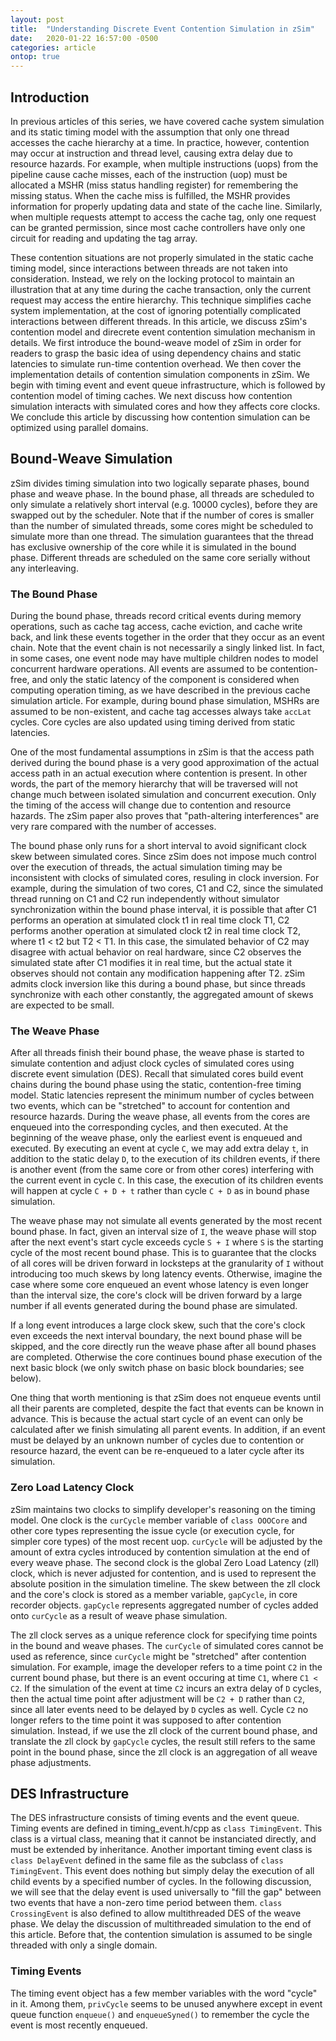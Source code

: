```yaml
---
layout: post
title:  "Understanding Discrete Event Contention Simulation in zSim"
date:   2020-01-22 16:57:00 -0500
categories: article
ontop: true
---
```


## Introduction

In previous articles of this series, we have covered cache system simulation and its static timing model with the assumption
that only one thread accesses the cache hierarchy at a time. In practice, however, contention may occur at instruction 
and thread level, causing extra delay due to resource hazards. For example, when multiple instructions (uops) from the
pipeline cause cache misses, each of the instruction (uop) must be allocated a MSHR (miss status handling register) for 
remembering the missing status. When the cache miss is fulfilled, the MSHR provides information for properly updating
data and state of the cache line. Similarly, when multiple requests attempt to access the cache tag, only one request can
be granted permission, since most cache controllers have only one circuit for reading and updating the tag array. 

These contention situations are not properly simulated in the static cache timing model, since interactions between threads
are not taken into consideration. Instead, we rely on the locking protocol to maintain an illustration that at any time
during the cache transaction, only the current request may access the entire hierarchy. This technique simplifies cache
system implementation, at the cost of ignoring potentially complicated interactions between different threads. In this article,
we discuss zSim's contention model and direcrete event contention simulation mechanism in details. We first introduce the 
bound-weave model of zSim in order for readers to grasp the basic idea of using dependency chains and static latencies
to simulate run-time contention overhead. We then cover the implementation details of contention simulation components 
in zSim. We begin with timing event and event queue infrastructure, which is followed by contention model of timing caches. 
We next discuss how contention simulation interacts with simulated cores and how they affects core clocks. We conclude this
article by discussing how contention simulation can be optimized using parallel domains.

## Bound-Weave Simulation

zSim divides timing simulation into two logically separate phases, bound phase and weave phase. In the bound phase, all
threads are scheduled to only simulate a relatively short interval (e.g. 10000 cycles), before they are swapped out by
the scheduler. Note that if the number of cores is smaller than the number of simulated threads, some cores might be
scheduled to simulate more than one thread. The simulation guarantees that the thread has exclusive ownership of the 
core while it is simulated in the bound phase. Different threads are scheduled on the same core serially without any
interleaving. 

### The Bound Phase

During the bound phase, threads record critical events during memory operations, such as cache tag access, 
cache eviction, and cache write back, and link these events together in the order that they occur as an event chain. Note
that the event chain is not necessarily a singly linked list. In fact, in some cases, one event node may have multiple 
children nodes to model concurrent hardware operations. All events are assumed to be contention-free, and only the 
static latency of the component is considered when computing operation timing, as we have described in the previous cache
simulation article. For example, during bound phase simulation, MSHRs are assumed to be non-existent, and cache tag accesses
always take `accLat` cycles. Core cycles are also updated using timing derived from static latencies. 

One of the most fundamental assumptions in zSim is that the access path derived during the bound phase is a very good 
approximation of the actual access path in an actual execution where contention is present. In other words, the part of
the memory hierarchy that will be traversed will not change much between isolated simulation and concurrent execution.
Only the timing of the access will change due to contention and resource hazards. The zSim paper also proves that 
"path-altering interferences" are very rare compared with the number of accesses.

The bound phase only runs for a short interval to avoid significant clock skew between simulated cores. Since zSim does 
not impose much control over the execution of threads, the actual simulation timing may be inconsistent with clocks of 
simulated cores, resuling in clock inversion. For example, during the simulation of two cores, C1 and C2, since the 
simulated thread running on C1 and C2 run independently without simulator synchronization within the bound phase interval,
it is possible that after C1 performs an operation at simulated clock t1 in real time clock T1, C2 performs another operation
at simulated clock t2 in real time clock T2, where t1 < t2 but T2 < T1. In this case, the simulated behavior of C2 may 
disagree with actual behavior on real hardware, since C2 observes the simulated state after C1 modifies it in real time, 
but the actual state it observes should not contain any modification happening after T2. zSim admits clock inversion like
this during a bound phase, but since threads synchronize with each other constantly, the aggregated amount of skews
are expected to be small. 

### The Weave Phase

After all threads finish their bound phase, the weave phase is started to simulate contention and adjust clock cycles of 
simulated cores using discrete event simulation (DES). Recall that simulated cores build event chains during the bound 
phase using the static, contention-free timing model. Static latencies represent the minimum number of cycles between two 
events, which can be "stretched" to account for contention and resource hazards. During the weave phase, all events from 
the cores are enqueued into the corresponding cycles, and then executed. At the beginning of the weave phase, only the 
earliest event is enqueued and executed. By executing an event at cycle `C`, we may add extra delay `t`, in addition to the
static delay `D`, to the execution of its children events, if there is another event (from the same core or from other cores) 
interfering with the current event in cycle `C`. In this case, the execution of its children events will happen at 
cycle `C + D + t` rather than cycle `C + D` as in bound phase simulation. 

The weave phase may not simulate all events generated by the most recent bound phase. In fact, given an interval size of 
`I`, the weave phase will stop after the next event's start cycle exceeds cycle `S + I` where `S` is the starting cycle
of the most recent bound phase. This is to guarantee that the clocks of all cores will be driven forward in locksteps at 
the granularity of `I` without introducing too much skews by long latency events. Otherwise, imagine the case where some 
core enqueued an event whose latency is even longer than the interval size, the core's clock will be driven forward by a 
large number if all events generated during the bound phase are simulated.

If a long event introduces a large clock skew, such that the core's clock even exceeds the next interval boundary, the 
next bound phase will be skipped, and the core directly run the weave phase after all bound phases are completed. Otherwise
the core continues bound phase execution of the next basic block (we only switch phase on basic block boundaries; see below).

One thing that worth mentioning is that zSim does not enqueue events until all their parents are completed, despite the 
fact that events can be known in advance. This is because the actual start cycle of an event can only be calculated after 
we finish simulating all parent events. In addition, if an event must be delayed by an unknown number of cycles due to 
contention or resource hazard, the event can be re-enqueued to a later cycle after its simulation. 

### Zero Load Latency Clock

zSim maintains two clocks to simplify developer's reasoning on the timing model. One clock is the `curCycle` member variable
of `class OOOCore` and other core types representing the issue cycle (or execution cycle, for simpler core types) of the 
most recent uop. `curCycle` will be adjusted by the amount of extra cycles introduced by contention simulation at the end
of every weave phase. The second clock is the global Zero Load Latency (zll) clock, which is never adjusted for contention,
and is used to represent the absolute position in the simulation timeline. The skew between the zll clock and the core's 
clock is stored as a member variable, `gapCycle`, in core recorder objects. `gapCycle` represents aggregated number of 
cycles added onto `curCycle` as a result of weave phase simulation. 

The zll clock serves as a unique reference clock for specifying time points in the bound and weave phases. The `curCycle`
of simulated cores cannot be used as reference, since `curCycle` might be "stretched" after contention simulation. For example,
image the developer refers to a time point `C2` in the current bound phase, but there is an event occuring at time `C1`,
where `C1 < C2`. If the simulation of the event at time `C2` incurs an extra delay of `D` cycles, then the actual time
point after adjustment will be `C2 + D` rather than `C2`, since all later events need to be delayed by `D` cycles as 
well. Cycle `C2` no longer refers to the time point it was supposed to after contention simulation. Instead, if we use
the zll clock of the current bound phase, and translate the zll clock by `gapCycle` cycles, the result still refers to the 
same point in the bound phase, since the zll clock is an aggregation of all weave phase adjustments.

## DES Infrastructure

The DES infrastructure consists of timing events and the event queue. Timing events are defined in timing\_event.h/cpp
as `class TimingEvent`. This class is a virtual class, meaning that it cannot be instanciated directly, and must be extended
by inheritance. Another important timing event class is `class DelayEvent` defined in the same file as the subclass of 
`class TimingEvent`. This event does nothing but simply delay the execution of all child events by a specified number of 
cycles. In the following discussion, we will see that the delay event is used universally to "fill the gap" between two 
events that have a non-zero time period between them. `class CrossingEvent` is also defined to allow multithreaded DES
of the weave phase. We delay the discussion of multithreaded simulation to the end of this article. Before that, the
contention simulation is assumed to be single threaded with only a single domain.

### Timing Events

The timing event object has a few member variables with the word "cycle" in it. Among them, `privCycle` seems to be unused 
anywhere except in event queue function `enqueue()` and `enqueueSyned()` to remember the cycle the event is most
recently enqueued.